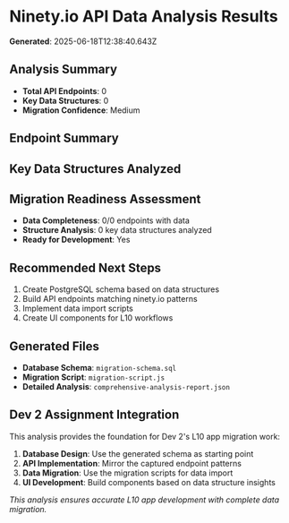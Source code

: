 # Ninety.io API Data Analysis Results

**Generated**: 2025-06-18T12:38:40.643Z

## Analysis Summary

- **Total API Endpoints**: 0
- **Key Data Structures**: 0
- **Migration Confidence**: Medium

## Endpoint Summary



## Key Data Structures Analyzed



## Migration Readiness Assessment

- **Data Completeness**: 0/0 endpoints with data
- **Structure Analysis**: 0 key data structures analyzed
- **Ready for Development**: Yes

## Recommended Next Steps

1. Create PostgreSQL schema based on data structures
1. Build API endpoints matching ninety.io patterns
1. Implement data import scripts
1. Create UI components for L10 workflows

## Generated Files

- **Database Schema**: `migration-schema.sql`
- **Migration Script**: `migration-script.js`
- **Detailed Analysis**: `comprehensive-analysis-report.json`

## Dev 2 Assignment Integration

This analysis provides the foundation for Dev 2's L10 app migration work:

1. **Database Design**: Use the generated schema as starting point
2. **API Implementation**: Mirror the captured endpoint patterns
3. **Data Migration**: Use the migration scripts for data import
4. **UI Development**: Build components based on data structure insights

*This analysis ensures accurate L10 app development with complete data migration.*
